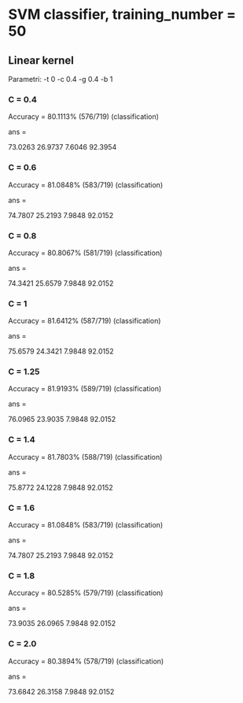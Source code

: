 
# SVM classifier, training_number = 50

## Linear kernel 

Parametri: -t 0  -c 0.4 -g 0.4 -b 1

### C = 0.4

Accuracy = 80.1113% (576/719) (classification)

ans =

   73.0263   26.9737
    7.6046   92.3954

### C = 0.6

Accuracy = 81.0848% (583/719) (classification)

ans =

   74.7807   25.2193
    7.9848   92.0152


### C = 0.8 

Accuracy = 80.8067% (581/719) (classification)

ans =

   74.3421   25.6579
    7.9848   92.0152


### C = 1

Accuracy = 81.6412% (587/719) (classification)

ans =

   75.6579   24.3421
    7.9848   92.0152


### C = 1.25

Accuracy = 81.9193% (589/719) (classification)

ans =

   76.0965   23.9035
    7.9848   92.0152

### C = 1.4

Accuracy = 81.7803% (588/719) (classification)

ans =

   75.8772   24.1228
    7.9848   92.0152

### C = 1.6 

Accuracy = 81.0848% (583/719) (classification)

ans =

   74.7807   25.2193
    7.9848   92.0152

### C = 1.8 

Accuracy = 80.5285% (579/719) (classification)

ans =

   73.9035   26.0965
    7.9848   92.0152

### C = 2.0
Accuracy = 80.3894% (578/719) (classification)

ans =

   73.6842   26.3158
    7.9848   92.0152




